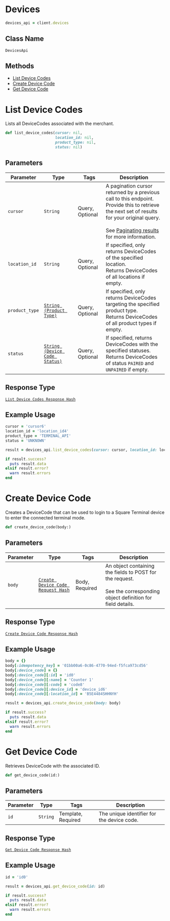 # Devices

```ruby
devices_api = client.devices
```

## Class Name

`DevicesApi`

## Methods

* [List Device Codes](../../doc/api/devices.md#list-device-codes)
* [Create Device Code](../../doc/api/devices.md#create-device-code)
* [Get Device Code](../../doc/api/devices.md#get-device-code)


# List Device Codes

Lists all DeviceCodes associated with the merchant.

```ruby
def list_device_codes(cursor: nil,
                      location_id: nil,
                      product_type: nil,
                      status: nil)
```

## Parameters

| Parameter | Type | Tags | Description |
|  --- | --- | --- | --- |
| `cursor` | `String` | Query, Optional | A pagination cursor returned by a previous call to this endpoint.<br>Provide this to retrieve the next set of results for your original query.<br><br>See [Paginating results](https://developer.squareup.com/docs/working-with-apis/pagination) for more information. |
| `location_id` | `String` | Query, Optional | If specified, only returns DeviceCodes of the specified location.<br>Returns DeviceCodes of all locations if empty. |
| `product_type` | [`String (Product Type)`](../../doc/models/product-type.md) | Query, Optional | If specified, only returns DeviceCodes targeting the specified product type.<br>Returns DeviceCodes of all product types if empty. |
| `status` | [`String (Device Code Status)`](../../doc/models/device-code-status.md) | Query, Optional | If specified, returns DeviceCodes with the specified statuses.<br>Returns DeviceCodes of status `PAIRED` and `UNPAIRED` if empty. |

## Response Type

[`List Device Codes Response Hash`](../../doc/models/list-device-codes-response.md)

## Example Usage

```ruby
cursor = 'cursor6'
location_id = 'location_id4'
product_type = 'TERMINAL_API'
status = 'UNKNOWN'

result = devices_api.list_device_codes(cursor: cursor, location_id: location_id, product_type: product_type, status: status)

if result.success?
  puts result.data
elsif result.error?
  warn result.errors
end
```


# Create Device Code

Creates a DeviceCode that can be used to login to a Square Terminal device to enter the connected
terminal mode.

```ruby
def create_device_code(body:)
```

## Parameters

| Parameter | Type | Tags | Description |
|  --- | --- | --- | --- |
| `body` | [`Create Device Code Request Hash`](../../doc/models/create-device-code-request.md) | Body, Required | An object containing the fields to POST for the request.<br><br>See the corresponding object definition for field details. |

## Response Type

[`Create Device Code Response Hash`](../../doc/models/create-device-code-response.md)

## Example Usage

```ruby
body = {}
body[:idempotency_key] = '01bb00a6-0c86-4770-94ed-f5fca973cd56'
body[:device_code] = {}
body[:device_code][:id] = 'id0'
body[:device_code][:name] = 'Counter 1'
body[:device_code][:code] = 'code8'
body[:device_code][:device_id] = 'device_id6'
body[:device_code][:location_id] = 'B5E4484SHHNYH'

result = devices_api.create_device_code(body: body)

if result.success?
  puts result.data
elsif result.error?
  warn result.errors
end
```


# Get Device Code

Retrieves DeviceCode with the associated ID.

```ruby
def get_device_code(id:)
```

## Parameters

| Parameter | Type | Tags | Description |
|  --- | --- | --- | --- |
| `id` | `String` | Template, Required | The unique identifier for the device code. |

## Response Type

[`Get Device Code Response Hash`](../../doc/models/get-device-code-response.md)

## Example Usage

```ruby
id = 'id0'

result = devices_api.get_device_code(id: id)

if result.success?
  puts result.data
elsif result.error?
  warn result.errors
end
```

